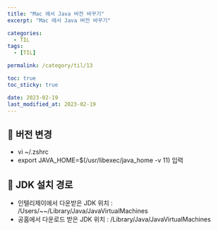```yaml
---
title: "Mac 에서 Java 버전 바꾸기"
excerpt: "Mac 에서 Java 버전 바꾸기"

categories:
  - TIL
tags:
  - [TIL]

permalink: /category/til/13

toc: true
toc_sticky: true

date: 2023-02-19
last_modified_at: 2023-02-19
---
```

## 🦥 버전 변경
- vi ~/.zshrc
- export JAVA_HOME=$(/usr/libexec/java_home -v 11) 입력

## 🦥 JDK 설치 경로
- 인텔리제이에서 다운받은 JDK 위치 : /Users/~~/Library/Java/JavaVirtualMachines
- 공홈에서 다운로드 받은 JDK 위치 : /Library/Java/JavaVirtualMachines
